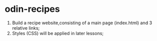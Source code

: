 # odin-recipes
1. Build a recipe website,consisting of a main page (index.html) and 3 relative links;
2. Styles (CSS) will be applied in later lessons;